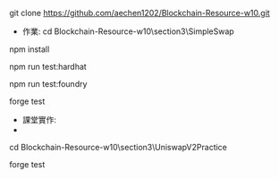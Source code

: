 git clone https://github.com/aechen1202/Blockchain-Resource-w10.git 
* 作業: 
cd Blockchain-Resource-w10\section3\SimpleSwap

npm install

npm run test:hardhat

npm run test:foundry  

forge test 


* 課堂實作:
* 
cd Blockchain-Resource-w10\section3\UniswapV2Practice

forge test 



